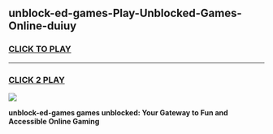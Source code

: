
## unblock-ed-games-Play-Unblocked-Games-Online-duiuy
<h3>
<a href="https://premium76.site?title=unblock-ed-games&ref=24A">CLICK TO PLAY</a></h3>
<hr>

<h3>
<a href="https://premium76.site?title=unblock-ed-games&ref=24A">CLICK 2 PLAY</a>
  
</h3>

<a href="https://premium76.site?title=unblock-ed-games&ref=24A"><img src="https://clearcache.store/games.png"></a>


**unblock-ed-games games unblocked: Your Gateway to Fun and Accessible Online Gaming**
